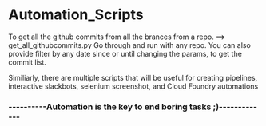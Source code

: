 # Automation_Scripts
To get all the github commits from all the brances from a repo.
==> get_all_githubcommits.py
Go through and run with any repo. 
You can also provide filter by any date since or until changing the params, to get the commit list.

Similiarly, there are multiple scripts that will be useful for creating pipelines, interactive slackbots, selenium screenshot, and Cloud Foundry automations 
 

### ----------Automation is the key to end boring tasks ;)-------------
